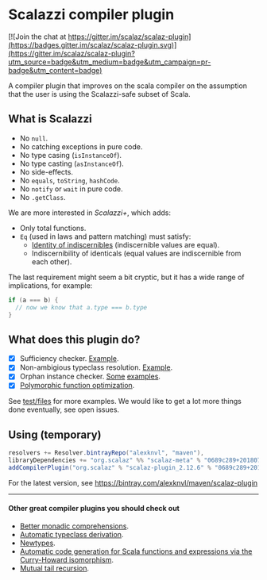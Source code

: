 # Scalazzi compiler plugin

[![Join the chat at https://gitter.im/scalaz/scalaz-plugin](https://badges.gitter.im/scalaz/scalaz-plugin.svg)](https://gitter.im/scalaz/scalaz-plugin?utm_source=badge&utm_medium=badge&utm_campaign=pr-badge&utm_content=badge)

A compiler plugin that improves on the scala compiler on the assumption that the user is using the Scalazzi-safe subset of Scala.

## What is Scalazzi

 * No `null`.
 * No catching exceptions in pure code.
 * No type casing (`isInstanceOf`).
 * No type casting (`asInstanceOf`).
 * No side-effects.
 * No `equals`, `toString`, `hashCode`.
 * No `notify` or `wait` in pure code.
 * No `.getClass`.
 
We are more interested in *Scalazzi+*, which adds:
 * Only total functions.
 * `Eq` (used in laws and pattern matching) must satisfy: 
   + [Identity of indiscernibles](https://en.wikipedia.org/wiki/Identity_of_indiscernibles) (indiscernible values are equal).
   + Indiscernibility of identicals (equal values are indiscernible from each other).

The last requirement might seem a bit cryptic, but it has a wide range of implications, for example:
```scala
if (a === b) {
  // now we know that a.type === b.type
}
```

## What does this plugin do?

 * [x] Sufficiency checker. [Example](test/files/neg/test_bifunctor.scala).
 * [x] Non-ambigious typeclass resolution. [Example](test/files/pos/ambigious_typeclass_parameters.scala).
 * [x] Orphan instance checker. [Some](test/files/neg/orphan_definitions.scala) [examples](test/files/neg/eq_contramap.scala).
 * [x] [Polymorphic function optimization](doc/PolymorphicFunctionOptimization.md).

See [test/files](test/files) for more examples. We would like to get a lot more things done eventually, see open issues.

## Using (temporary)

```scala
resolvers += Resolver.bintrayRepo("alexknvl", "maven"),
libraryDependencies += "org.scalaz" %% "scalaz-meta" % "0689c289+20180707-0014",
addCompilerPlugin("org.scalaz" % "scalaz-plugin_2.12.6" % "0689c289+20180707-0014")
```
For the latest version, see https://bintray.com/alexknvl/maven/scalaz-plugin

---

#### Other great compiler plugins you should check out
 * [Better monadic comprehensions](https://github.com/oleg-py/better-monadic-for).
 * [Automatic typeclass derivation](https://gitlab.com/fommil/scalaz-deriving/).
 * [Newtypes](https://github.com/estatico/scala-newtype).
 * [Automatic code generation for Scala functions and expressions via the Curry-Howard isomorphism](https://github.com/Chymyst/curryhoward).
 * [Mutual tail recursion](https://github.com/wheaties/TwoTails).
